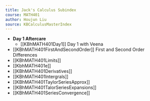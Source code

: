 ```yaml
---
title: Jack's Calculus Subindex
course: MATH401
author: Houjun Liu
source: KBCalculusMasterIndex
---
```


- **Day 1 Aftercare**
    - [[KBhMATH401Day1]] Day 1 with Veena
- [[KBhMATH401FirstAndSecondOrder]] First and Second Order Differences
- [[KBhMATH401Limits]]
- [[KbhMATH401e]]
- [[KBhMATH401Derivatives]]
- [[KBhMATH401Intergrals]]
- [[KBhMATH401TaylorSeriesApprox]]
- [[KBhMATH401TalorSeriesExpansions]] 
- [[KBhMATH401SeriesConvergence]]

